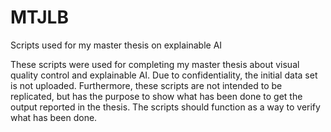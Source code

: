 # MTJLB
Scripts used for my master thesis on explainable AI

These scripts were used for completing my master thesis about visual quality control and explainable AI.
Due to confidentiality, the initial data set is not uploaded. Furthermore, these scripts are not intended to be replicated,
but has the purpose to show what has been done to get the output reported in the thesis. The scripts should function as a way to verify what 
has been done.
